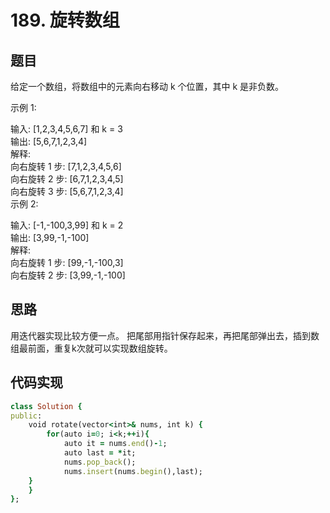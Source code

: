 # 189. 旋转数组
## 题目
给定一个数组，将数组中的元素向右移动 k 个位置，其中 k 是非负数。  

示例 1:  

输入: [1,2,3,4,5,6,7] 和 k = 3  
输出: [5,6,7,1,2,3,4]  
解释:  
向右旋转 1 步: [7,1,2,3,4,5,6]  
向右旋转 2 步: [6,7,1,2,3,4,5]  
向右旋转 3 步: [5,6,7,1,2,3,4]  
示例 2:  

输入: [-1,-100,3,99] 和 k = 2  
输出: [3,99,-1,-100]  
解释:   
向右旋转 1 步: [99,-1,-100,3]  
向右旋转 2 步: [3,99,-1,-100]  

## 思路
用迭代器实现比较方便一点。
把尾部用指针保存起来，再把尾部弹出去，插到数组最前面，重复k次就可以实现数组旋转。
## 代码实现
```ruby
class Solution {
public:
    void rotate(vector<int>& nums, int k) {
        for(auto i=0; i<k;++i){
            auto it = nums.end()-1;
            auto last = *it;
            nums.pop_back();
            nums.insert(nums.begin(),last);
    }
    }
};
```

